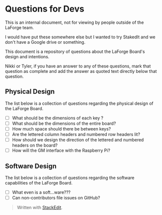 ﻿
#   Questions for Devs
This is an internal document, not for viewing by people outside of the LaForge team. 

I would have put these somewhere else but I wanted to try StakedIt and we don't have a Google drive or something. 

This document is a repository of questions about the LaForge Board's design and intentions.

Nikki or Tyler, if you have an answer to any of these questions, mark that question as complete and add the answer as quoted text directly below that question.

## Physical Design
The list below is a collection of questions regarding the physical design of the LaForge Board.
- [ ] What should be the dimensions of each key ? 
- [ ] What should be the dimensions of the entire board?
- [ ] How much space should there be between keys?
- [ ]  Are the lettered column headers and numbered row headers lit?
- [ ] How should we design the direction of the lettered and numbered headers on the board?
- [ ] How will the GM interface with the Raspberry Pi?

## Software Design
The list below is a collection of questions regarding the software capabilities of the LaForge Board.
- [ ] What even is a soft...ware???
- [ ] Can non-contributors file issues on GitHub?
>
> Written with [StackEdit](https://stackedit.io/).
